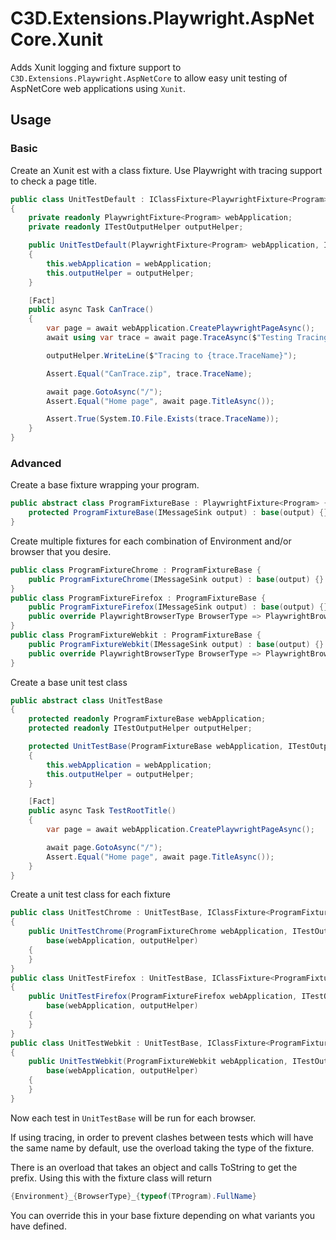 # C3D.Extensions.Playwright.AspNetCore.Xunit

Adds Xunit logging and fixture support to `C3D.Extensions.Playwright.AspNetCore` to allow easy unit testing of AspNetCore web applications using `Xunit`.

## Usage

### Basic

Create an Xunit est with a class fixture. Use Playwright with tracing support to check a page title.

```cs
public class UnitTestDefault : IClassFixture<PlaywrightFixture<Program>>
{
    private readonly PlaywrightFixture<Program> webApplication;
    private readonly ITestOutputHelper outputHelper;

    public UnitTestDefault(PlaywrightFixture<Program> webApplication, ITestOutputHelper outputHelper)
    {
        this.webApplication = webApplication;
        this.outputHelper = outputHelper;
    }

    [Fact]
    public async Task CanTrace()
    {
        var page = await webApplication.CreatePlaywrightPageAsync();
        await using var trace = await page.TraceAsync($"Testing Tracing on {webApplication.BrowserType}", true, true, true);

        outputHelper.WriteLine($"Tracing to {trace.TraceName}");

        Assert.Equal("CanTrace.zip", trace.TraceName);

        await page.GotoAsync("/");
        Assert.Equal("Home page", await page.TitleAsync());

        Assert.True(System.IO.File.Exists(trace.TraceName));
    }
}
```

### Advanced

Create a base fixture wrapping your program.
```cs
public abstract class ProgramFixtureBase : PlaywrightFixture<Program> {
    protected ProgramFixtureBase(IMessageSink output) : base(output) {}
}
```

Create multiple fixtures for each combination of Environment and/or browser that you desire.

```cs
public class ProgramFixtureChrome : ProgramFixtureBase {
    public ProgramFixtureChrome(IMessageSink output) : base(output) {}
}
public class ProgramFixtureFirefox : ProgramFixtureBase {
    public ProgramFixtureFirefox(IMessageSink output) : base(output) {}
    public override PlaywrightBrowserType BrowserType => PlaywrightBrowserType.Firefox;
}
public class ProgramFixtureWebkit : ProgramFixtureBase {
    public ProgramFixtureWebkit(IMessageSink output) : base(output) {}
    public override PlaywrightBrowserType BrowserType => PlaywrightBrowserType.Webkit;
}
```

Create a base unit test class

```cs
public abstract class UnitTestBase 
{
    protected readonly ProgramFixtureBase webApplication;
    protected readonly ITestOutputHelper outputHelper;

    protected UnitTestBase(ProgramFixtureBase webApplication, ITestOutputHelper outputHelper)
    {
        this.webApplication = webApplication;
        this.outputHelper = outputHelper;
    }

    [Fact]
    public async Task TestRootTitle()
    {
        var page = await webApplication.CreatePlaywrightPageAsync();

        await page.GotoAsync("/");
        Assert.Equal("Home page", await page.TitleAsync());
    }
}
```

Create a unit test class for each fixture

```cs
public class UnitTestChrome : UnitTestBase, IClassFixture<ProgramFixtureChrome>
{
    public UnitTestChrome(ProgramFixtureChrome webApplication, ITestOutputHelper outputHelper) : 
        base(webApplication, outputHelper)
    {
    }
}
public class UnitTestFirefox : UnitTestBase, IClassFixture<ProgramFixtureFirefox>
{
    public UnitTestFirefox(ProgramFixtureFirefox webApplication, ITestOutputHelper outputHelper) : 
        base(webApplication, outputHelper)
    {
    }
}
public class UnitTestWebkit : UnitTestBase, IClassFixture<ProgramFixtureWebkit>
{
    public UnitTestWebkit(ProgramFixtureWebkit webApplication, ITestOutputHelper outputHelper) : 
        base(webApplication, outputHelper)
    {
    }
}
```

Now each test in `UnitTestBase` will be run for each browser.

If using tracing, in order to prevent clashes between tests which will have the same name by default, use the overload taking the type of the fixture.

There is an overload that takes an object and calls ToString to get the prefix. 
Using this with the fixture class will return
```cs
{Environment}_{BrowserType}_{typeof(TProgram).FullName}
```
You can override this in your base fixture depending on what variants you have defined.